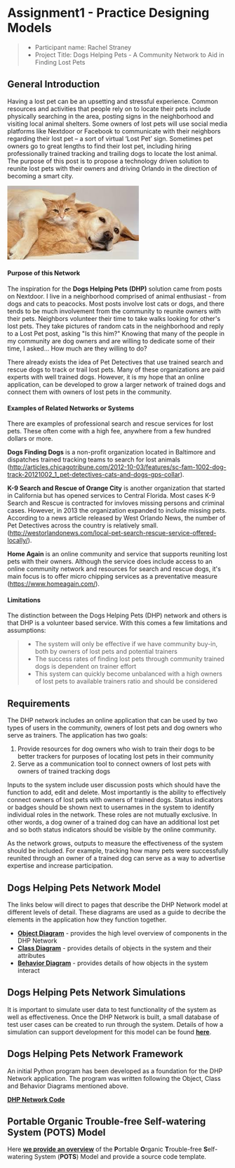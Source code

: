 # Assignment1 - Practice Designing Models


> * Participant name: Rachel Straney
> * Project Title: Dogs Helping Pets - A Community Network to Aid in Finding Lost Pets

## General Introduction

Having a lost pet can be an upsetting and stressful experience. Common resources and activities that people rely on to locate their pets include physically searching in the area, posting signs in the neighborhood and visiting local animal shelters. Some owners of lost pets will use social media platforms like Nextdoor or Facebook to communicate with their neighbors regarding their lost pet – a sort of virtual ‘Lost Pet’ sign. Sometimes pet owners go to great lengths to find their lost pet, including hiring professionally trained tracking and trailing dogs to locate the lost animal. The purpose of this post is to propose a technology driven solution to reunite lost pets with their owners and driving Orlando in the direction of becoming a smart city.

![Image of Smart City](images/Dog_and_Cat.jpg)

#### Purpose of this Network
The inspiration for the **Dogs Helping Pets (DHP)** solution came from posts on Nextdoor. I live in a neighborhood comprised of animal enthusiast - from dogs and cats to peacocks. Most  posts involve lost cats or dogs, and there tends to be much involvement from the community to reunite owners with their pets. Neighbors volunteer their time to take walks looking for other's lost pets. They take pictures of random cats in the neighborhood and reply to a Lost Pet post, asking "Is this him?" Knowing that many of the people in my community are dog owners and are willing to dedicate some of their time, I asked... How much are they willing to do?

There already exists the idea of Pet Detectives that use trained search and rescue dogs to track or trail lost pets. Many of these organizations are paid experts with well trained dogs. However, it is my hope that an online application, can be developed to grow a larger network of trained dogs and connect them with owners of lost pets in the community.

#### Examples of Related Networks or Systems
There are examples of professional search and rescue services for lost pets. These often come with a high fee, anywhere from a few hundred dollars or more.

**Dogs Finding Dogs** is a non-profit organization located in Baltimore and dispatches trained tracking teams to search for lost animals (http://articles.chicagotribune.com/2012-10-03/features/sc-fam-1002-dog-track-20121002_1_pet-detectives-cats-and-dogs-gps-collar).

**K-9 Search and Rescue of Orange City** is another organization that started in California but has opened services to Central Florida. Most cases K-9 Search and Rescue is contracted for invloves missing persons and criminal cases. However, in 2013 the organization expanded to include missing pets. According to a news article released by West Orlando News, the number of Pet Detectives across the country is relatively small.(http://westorlandonews.com/local-pet-search-rescue-service-offered-locally/).

**Home Again** is an online community and service that supports reuniting lost pets with their owners. Although the service does include access to an online community network and resources for search and rescue dogs, it's main focus is to offer micro chipping services as a preventative measure (https://www.homeagain.com/).


#### Limitations
The distinction between the Dogs Helping Pets (DHP) network and others is that DHP is a volunteer based service. With this comes a few limitations and assumptions:

> - The system will only be effective if we have community buy-in, both by owners of lost pets and potential trainers
> - The success rates of finding lost pets through community trained dogs is dependent on trainer effort
> - This system can quickly become unbalanced with a high owners of lost pets to available trainers ratio and should be considered

## Requirements

The DHP network includes an online application that can be used by two types of users in the community, owners of lost pets and dog owners who serve as trainers. The application has two goals: 

1. Provide resources for dog owners who wish to train their dogs to be better trackers for purposes of locating lost pets in their community
2. Serve as a communication tool to connect owners of lost pets with owners of trained tracking dogs

Inputs to the system include user discussion posts which should have the function to add, edit and delete. Most importantly is the ability to effectively connect owners of lost pets with owners of trained dogs. Status indicators or badges should be shown next to usernames in the system to identify individual roles in the network. These roles are not mutually exclusive. In other words, a dog owner of a trained dog can have an additional lost pet and so both status indicators should be visible by the online community. 

As the network grows, outputs to measure the effectiveness of the system should be included. For example, tracking how many pets were successfully reunited through an owner of a trained dog can serve as a way to advertise expertise and increase participation.

## Dogs Helping Pets Network Model

The links below will direct to pages that describe the DHP Network model at different levels of detail. These diagrams are used as a guide to decribe the elements in the application how they function together.

* [**Object Diagram**](model/object_diagram.md) - provides the high level overview of components in the DHP Network
* [**Class Diagram**](model/class_diagram.md) - provides details of objects in the system and their attributes
* [**Behavior Diagram**](model/behavior_diagram.md) - provides details of how objects in the system interact

## Dogs Helping Pets Network Simulations

It is important to simulate user data to test functionality of the system as well as effectiveness. Once the DHP Network is built, a small database of test user cases can be created to run through the system. Details of how a simulation can support development for this model can be found [**here**](analysis/README.md). 


## Dogs Helping Pets Network Framework
An initial Python program has been developed as a foundation for the DHP Network application. The program was written following the Object, Class and Behavior Diagrams mentioned above.

[**DHP Network Code**](code/README.md)

## **P**ortable **O**rganic **T**rouble-free **S**elf-watering System (**POTS**) Model
Here [**we provide an overview**](code/POTS_system/README.md) of the **P**ortable **O**rganic **T**rouble-free **S**elf-watering System (**POTS**) Model and provide a source code template.

